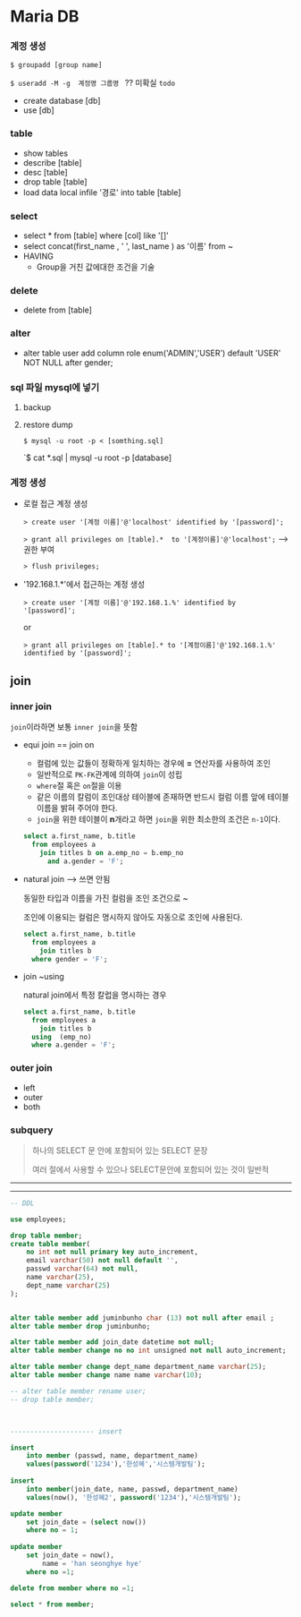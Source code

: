 # Maria DB

### 계정 생성

`$ groupadd [group name]`

`$ useradd -M -g  계정명 그룹명 ` ?? 미확실 `todo`



- create database [db]
- use [db]



### table

- show tables
- describe [table]
- desc [table]
- drop table [table]
- load data local infile '경로'  into table [table]



### select 

- select * from [table] where [col] like '[]'
- select concat(first_name , ' ', last_name ) as '이름' from ~
- HAVING
  - Group을 거친 값에대한 조건을 기술

### delete

- delete from [table]

### alter

- alter table user add column role enum('ADMIN','USER') default 'USER' NOT NULL after gender;



### sql 파일 mysql에 넣기

1. backup

2. restore dump

   `$ mysql -u root -p < [somthing.sql]`
   
   `$ cat *.sql | mysql -u root -p [database]



### 계정 생성

- 로컬 접근 계정 생성

  `> create user '[계정 이름]'@'localhost' identified by '[password]';`

  `> grant all privileges on [table].*  to '[계정이름]'@'localhost';` --> 권한 부여

  `> flush privileges;`

- '192.168.1.*'에서 접근하는 계정 생성

  `> create user '[계정 이름]'@'192.168.1.%' identified by '[password]';`

  or

  `> grant all privileges on [table].* to '[계정이름]'@'192.168.1.%' identified by '[password]';`

## join

### inner join

`join`이라하면 보통 `inner join`을 뜻함

- equi join == join on

  - 컬럼에 있는 값들이 정확하게 일치하는 경우에 **=** 연산자를 사용하여 조인
  - 일반적으로 `PK-FK`관계에 의하여 `join`이 성립
  - `where`절 혹은 `on`절을 이용
  - 같은 이름의 칼럼이 조인대상 테이블에 존재하면 반드시 컬럼 이름 앞에 테이블 이름을 밝혀 주어야 한다.
  - `join`을 위한 테이블이 **n**개라고 하면 `join`을 위한 최소한의 조건은 `n-1`이다.

  ```sql
  select a.first_name, b.title
  	from employees a
      join titles b on a.emp_no = b.emp_no
  		and a.gender = 'F';
  ```

  

- natural join  --> 쓰면 안됨

  동일한 타입과 이름을 가진 컬럼을 조인 조건으로 ~

  조인에 이용되는 컬럼은 명시하지 않아도 자동으로 조인에 사용된다.
  
  ```sql
  select a.first_name, b.title
  	from employees a
      join titles b
  	where gender = 'F';
  ```
  
  
  
- join ~using

  natural join에서 특정 칼럽을 명시하는 경우
  
  ```sql
  select a.first_name, b.title
  	from employees a
      join titles b
  	using  (emp_no)
  	where a.gender = 'F';
  ```
  

### outer join

- left
- outer
- both



### subquery

> 하나의 SELECT 문 안에 포함되어 있는 SELECT 문장
>
> 여러 절에서 사용할 수 있으나 SELECT문안에 포함되어 있는 것이 일반적





---

---

```sql
-- DDL

use employees; 

drop table member;
create table member(
	no int not null primary key auto_increment,
	email varchar(50) not null default '',
    passwd varchar(64) not null,
    name varchar(25),
    dept_name varchar(25)
);


alter table member add juminbunho char (13) not null after email ;
alter table member drop juminbunho; 

alter table member add join_date datetime not null;
alter table member change no no int unsigned not null auto_increment;

alter table member change dept_name department_name varchar(25);
alter table member change name name varchar(10);

-- alter table member rename user;
-- drop table member;



--------------------- insert

insert
	into member (passwd, name, department_name)
	values(password('1234'),'한성혜','시스템개발팀');
    
insert
	into member(join_date, name, passwd, department_name)
	values(now(), '한성혜2', password('1234'),'시스템개발팀');

update member 
	set join_date = (select now())
	where no = 1;
    
update member
	set join_date = now(),
		name = 'han seonghye hye'
	where no =1;

delete from member where no =1;

select * from member;
```

